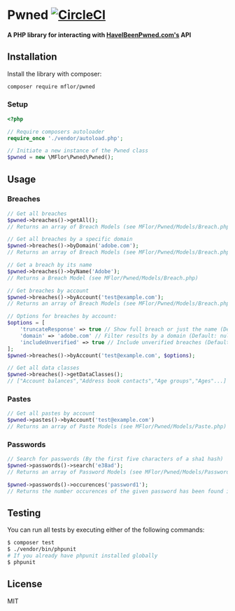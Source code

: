 # Pwned [![CircleCI](https://circleci.com/gh/MFlor/pwned.svg?style=svg)](https://circleci.com/gh/MFlor/pwned)
#### A PHP library for interacting with [HaveIBeenPwned.com's](https://haveibeenpwned.com/API/v2) API

## Installation
Install the library with composer:
```bash
composer require mflor/pwned
```

### Setup
```php
<?php

// Require composers autoloader
require_once './vendor/autoload.php';

// Initiate a new instance of the Pwned class
$pwned = new \MFlor\Pwned\Pwned();
```

## Usage
### Breaches

```php
// Get all breaches
$pwned->breaches()->getAll();
// Returns an array of Breach Models (see MFlor/Pwned/Models/Breach.php)

// Get all breaches by a specific domain
$pwned->breaches()->byDomain('adobe.com');
// Returns an array of Breach Models (see MFlor/Pwned/Models/Breach.php)

// Get a breach by its name
$pwned->breaches()->byName('Adobe');
// Returns a Breach Model (see MFlor/Pwned/Models/Breach.php)

// Get breaches by account
$pwned->breaches()->byAccount('test@example.com');
// Returns an array of Breach Models (see MFlor/Pwned/Models/Breach.php)

// Options for breaches by account:
$options = [
    'truncateResponse' => true // Show full breach or just the name (Default: true)
    'domain' => 'adobe.com' // Filter results by a domain (Default: null)
    'includeUnverified' => true // Include unverified breaches (Default: false)
];
$pwned->breaches()->byAccount('test@example.com', $options);

// Get all data classes
$pwned->breaches()->getDataClasses();
// ["Account balances","Address book contacts","Age groups","Ages"...]
```

### Pastes
```php
// Get all pastes by account
$pwned->pastes()->byAccount('test@example.com')
// Returns an array of Paste Models (see MFlor/Pwned/Models/Paste.php)
```

### Passwords
```php
// Search for passwords (By the first five characters of a sha1 hash)
$pwned->passwords()->search('e38ad');
// Returns an array of Password Models (see MFlor/Pwned/Models/Password.php)

$pwned->passwords()->occurences('password1');
// Returns the number occurences of the given password has been found in leaks
```

## Testing
You can run all tests by executing either of the following commands:
```bash
$ composer test
$ ./vendor/bin/phpunit
# If you already have phpunit installed globally
$ phpunit
```

## License
MIT
